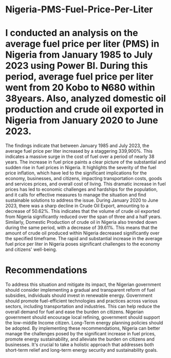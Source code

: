 # Nigeria-PMS-Fuel-Price-Per-Liter
# I conducted an analysis on the average fuel price per liter (PMS) in Nigeria from January 1985 to July 2023 using Power BI. During this period, average fuel price per liter went from 20 Kobo to ₦680 within 38years. Also, analyzed domestic oil production and crude oil exported in Nigeria from January 2020 to June 2023.

The findings indicate that between January 1985 and July 2023, the average fuel price per liter increased by a staggering 339,900%. This indicates a massive surge in the cost of fuel over a period of nearly 38 years. The increase in fuel price paints a clear picture of the substantial and sudden rise in fuel prices in Nigeria. It highlights the severity of the fuel price inflation, which have led to the significant implications for the economy, businesses, and citizens, impacting transportation costs, goods and services prices, and overall cost of living. This dramatic increase in fuel prices has led to economic challenges and hardships for the population, and it calls for effective measures to manage the situation and find sustainable solutions to address the issue.
During January 2020 to June 2023, there was a sharp decline in Crude Oil Export, amounting to a decrease of 50.62%. This indicates that the volume of crude oil exported from Nigeria significantly reduced over the span of three and a half years. Similarly, Domestic Production of crude oil in Nigeria also trended down during the same period, with a decrease of 39.61%. This means that the amount of crude oil produced within Nigeria decreased significantly over the specified timeframe.
The rapid and substantial increase in the average fuel price per liter in Nigeria poses significant challenges to the economy and citizens' well-being.

# Recommendations
To address this situation and mitigate its impact, the Nigerian government should consider implementing a gradual and transparent reform of fuel subsidies, individuals should invest in renewable energy. Government should promote fuel-efficient technologies and practices across various sectors, including transportation and industries. This can help reduce the overall demand for fuel and ease the burden on citizens.
Nigerian government should encourage local refining, government should support the low-middle Income citizen. Long-Term energy planning policies should be adopted.
By implementing these recommendations, Nigeria can better manage the challenges posed by the significant increase in fuel prices, promote energy sustainability, and alleviate the burden on citizens and businesses. It's crucial to take a holistic approach that addresses both short-term relief and long-term energy security and sustainability goals.
